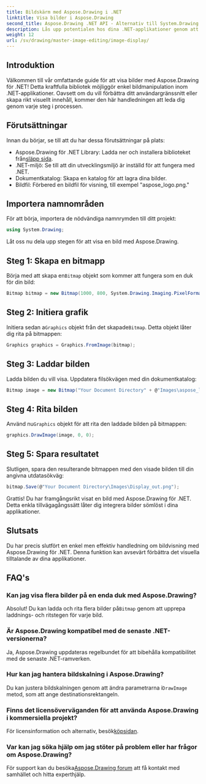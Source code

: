 ```yaml
---
title: Bildskärm med Aspose.Drawing i .NET
linktitle: Visa bilder i Aspose.Drawing
second_title: Aspose.Drawing .NET API - Alternativ till System.Drawing.Common
description: Lås upp potentialen hos dina .NET-applikationer genom att lära dig hur du visar bilder utan ansträngning med Aspose.Drawing-biblioteket. Denna omfattande handledning ger en tydlig, steg-för-steg-guide.
weight: 12
url: /sv/drawing/master-image-editing/image-display/
---
```

## Introduktion

Välkommen till vår omfattande guide för att visa bilder med Aspose.Drawing för .NET! Detta kraftfulla bibliotek möjliggör enkel bildmanipulation inom .NET-applikationer. Oavsett om du vill förbättra ditt användargränssnitt eller skapa rikt visuellt innehåll, kommer den här handledningen att leda dig genom varje steg i processen.

## Förutsättningar

Innan du börjar, se till att du har dessa förutsättningar på plats:

-  Aspose.Drawing för .NET Library: Ladda ner och installera biblioteket från[släpp sida](https://releases.aspose.com/drawing/net/).
- .NET-miljö: Se till att din utvecklingsmiljö är inställd för att fungera med .NET.
- Dokumentkatalog: Skapa en katalog för att lagra dina bilder.
- Bildfil: Förbered en bildfil för visning, till exempel "aspose_logo.png."

## Importera namnområden

För att börja, importera de nödvändiga namnrymden till ditt projekt:

```csharp
using System.Drawing;
```

Låt oss nu dela upp stegen för att visa en bild med Aspose.Drawing.

## Steg 1: Skapa en bitmapp

 Börja med att skapa en`Bitmap` objekt som kommer att fungera som en duk för din bild:

```csharp
Bitmap bitmap = new Bitmap(1000, 800, System.Drawing.Imaging.PixelFormat.Format32bppPArgb);
```

## Steg 2: Initiera grafik

 Initiera sedan a`Graphics` objekt från det skapade`Bitmap`. Detta objekt låter dig rita på bitmappen:

```csharp
Graphics graphics = Graphics.FromImage(bitmap);
```

## Steg 3: Laddar bilden

Ladda bilden du vill visa. Uppdatera filsökvägen med din dokumentkatalog:

```csharp
Bitmap image = new Bitmap("Your Document Directory" + @"Images\aspose_logo.png");
```

## Steg 4: Rita bilden

 Använd nu`Graphics` objekt för att rita den laddade bilden på bitmappen:

```csharp
graphics.DrawImage(image, 0, 0);
```

## Steg 5: Spara resultatet

Slutligen, spara den resulterande bitmappen med den visade bilden till din angivna utdatasökväg:

```csharp
bitmap.Save(@"Your Document Directory\Images\Display_out.png");
```

Grattis! Du har framgångsrikt visat en bild med Aspose.Drawing för .NET. Detta enkla tillvägagångssätt låter dig integrera bilder sömlöst i dina applikationer.

## Slutsats

Du har precis slutfört en enkel men effektiv handledning om bildvisning med Aspose.Drawing för .NET. Denna funktion kan avsevärt förbättra det visuella tilltalande av dina applikationer.

## FAQ's

### Kan jag visa flera bilder på en enda duk med Aspose.Drawing?

 Absolut! Du kan ladda och rita flera bilder på`Bitmap` genom att upprepa laddnings- och ritstegen för varje bild.

### Är Aspose.Drawing kompatibel med de senaste .NET-versionerna?

Ja, Aspose.Drawing uppdateras regelbundet för att bibehålla kompatibilitet med de senaste .NET-ramverken.

### Hur kan jag hantera bildskalning i Aspose.Drawing?

 Du kan justera bildskalningen genom att ändra parametrarna i`DrawImage` metod, som att ange destinationsrektangeln.

### Finns det licensöverväganden för att använda Aspose.Drawing i kommersiella projekt?

 För licensinformation och alternativ, besök[köpsidan](https://purchase.conholdate.com/buy).

### Var kan jag söka hjälp om jag stöter på problem eller har frågor om Aspose.Drawing?

För support kan du besöka[Aspose.Drawing forum](https://forum.aspose.com/c/diagram/17) att få kontakt med samhället och hitta experthjälp.